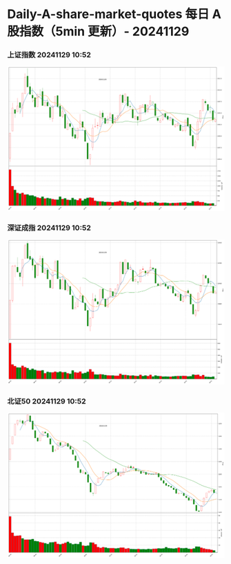 
# Daily-A-share-market-quotes 每日 A 股指数（5min 更新）- 20241129

### 上证指数 20241129 10:52
![](./fig/2024/11/20241129-sh000001.png)

### 深证成指 20241129 10:52
![](./fig/2024/11/20241129-sz399001.png)

### 北证50 20241129 10:52
![](./fig/2024/11/20241129-bj899050.png)
